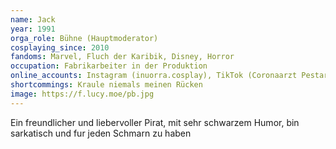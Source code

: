 ```yaml
---
name: Jack
year: 1991
orga_role: Bühne (Hauptmoderator)
cosplaying_since: 2010
fandoms: Marvel, Fluch der Karibik, Disney, Horror
occupation: Fabrikarbeiter in der Produktion
online_accounts: Instagram (inuorra.cosplay), TikTok (Coronaarzt Pestarzt), Facebook (Marco Hampel) 
shortcommings: Kraule niemals meinen Rücken  
image: https://f.lucy.moe/pb.jpg
---
```

Ein freundlicher und liebervoller Pirat, mit sehr schwarzem Humor, bin sarkatisch und fur jeden Schmarn zu haben
